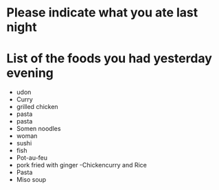 # Please indicate what you ate last night

# List of the foods you had yesterday evening
- udon
- Curry
- grilled chicken
- pasta
- pasta
- Somen noodles
- woman
- sushi
- fish
- Pot-au-feu
- pork fried with ginger
-Chickencurry and Rice
- Pasta
- Miso soup
